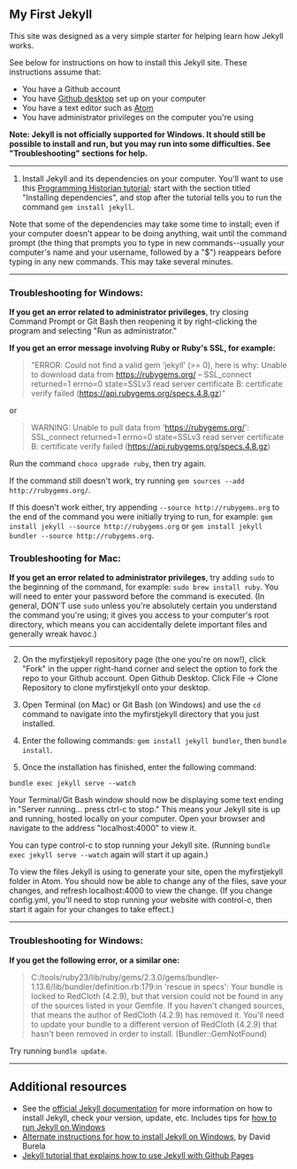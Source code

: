 ## My First Jekyll

This site was designed as a very simple starter for helping learn how Jekyll works.

See below for instructions on how to install this Jekyll site. These instructions assume that:
+ You  have a Github account
+ You have [Github desktop](https://desktop.github.com/) set up on your computer
+ You have a text editor such as [Atom](https://atom.io/)
+ You have administrator privileges on the computer you're using

**Note: Jekyll is not officially supported for Windows. It should still be possible to install and run, but you may run into some difficulties. See "Troubleshooting" sections for help.**

---

1. Install Jekyll and its dependencies on your computer. You'll want to use this [Programming Historian tutorial](http://programminghistorian.org/lessons/building-static-sites-with-jekyll-github-pages#section2); start with the section titled "Installing dependencies", and stop after the tutorial tells you to run the command ```gem install jekyll```.

Note that some of the dependencies may take some time to install; even if your computer doesn't appear to be doing anything, wait until the command prompt (the thing that prompts you to type in new commands--usually your computer's name and your username, followed by a "$") reappears before typing in any new commands. This may take several minutes.

---

### Troubleshooting for Windows:

**If you get an error related to administrator privileges**, try closing Command Prompt or Git Bash then reopening it by right-clicking the program and selecting "Run as administrator."

**If you get an error message involving Ruby or Ruby's SSL, for example:**

> "ERROR: Could not find a valid gem ‘jekyll’ (>= 0), here is why:
Unable to download data from https://rubygems.org/ – SSL_connect returned=1 errno=0 state=SSLv3 read server certificate B: certificate verify failed (https://api.rubygems.org/specs.4.8.gz)"

or

> WARNING:  Unable to pull data from 'https://rubygems.org/': SSL_connect returned=1 errno=0 state=SSLv3 read server certificate B: certificate verify failed (https://api.rubygems.org/specs.4.8.gz)

Run the command ```choco upgrade ruby```, then try again.

If the command still doesn't work, try running ```gem sources --add http://rubygems.org/```.

If this doesn't work either, try appending ```--source http://rubygems.org``` to the end of the command you were initially trying to run, for example: ```gem install jekyll --source http://rubygems.org``` or ```gem install jekyll bundler --source http://rubygems.org```.

### Troubleshooting for Mac:

**If you get an error related to administrator privileges**, try adding ```sudo``` to the beginning of the command, for example: ```sudo brew install ruby```. You will need to enter your password before the command is executed. (In general, DON'T use ```sudo``` unless you're absolutely certain you understand the command you're using; it gives you access to your computer's root directory, which means you can accidentally delete important files and generally wreak havoc.)

---

2. On the myfirstjekyll repository page (the one you're on now!), click "Fork" in the upper right-hand corner and select the option to fork the repo to your Github account. Open Github Desktop. Click File -> Clone Repository to clone myfirstjekyll onto your desktop.

3. Open Terminal (on Mac) or Git Bash (on Windows) and use the ```cd``` command to navigate into the myfirstjekyll directory that you just installed.

4. Enter the following commands: ```gem install jekyll bundler```, then ```bundle install```.

5. Once the installation has finished, enter the following command:

```
bundle exec jekyll serve --watch
```

Your Terminal/Git Bash window should now be displaying some text ending in "Server running... press ctrl-c to stop." This means your Jekyll site is up and running, hosted locally on your computer. Open your browser and navigate to the address "localhost:4000" to view it.

You can type control-c to stop running your Jekyll site. (Running ```bundle exec jekyll serve --watch``` again will start it up again.)

To view the files Jekyll is using to generate your site, open the myfirstjekyll folder in Atom. You should now be able to change any of the files, save your changes, and refresh localhost:4000 to view the change. (If you change config.yml, you'll need to stop running your website with control-c, then start it again for your changes to take effect.)

---

### Troubleshooting for Windows:

**If you get the following error, or a similar one:**

> C:/tools/ruby23/lib/ruby/gems/2.3.0/gems/bundler-1.13.6/lib/bundler/definition.rb:179:in 'rescue in specs': Your bundle is locked to RedCloth (4.2.9), but that version could not be found in any of the sources listed in your Gemfile. If you haven't changed sources, that means the author of RedCloth (4.2.9) has removed it. You'll need to update your bundle to a different version of RedCloth (4.2.9) that hasn't been removed in order to install. (Bundler::GemNotFound)

Try running ```bundle update```.

---

## Additional resources

+ See the [official Jekyll documentation](http://jekyllrb.com/docs/installation/) for more information on how to install Jekyll, check your version, update, etc. Includes tips for [how to run Jekyll on Windows](http://jekyllrb.com/docs/windows/#installation)
+ [Alternate instructions for how to install Jekyll on Windows](https://davidburela.wordpress.com/2015/11/28/easily-install-jekyll-on-windows-with-3-command-prompt-entries-and-chocolatey/), by David Burela
+ [Jekyll tutorial that explains how to use Jekyll with Github Pages](https://www.smashingmagazine.com/2014/08/build-blog-jekyll-github-pages/)
